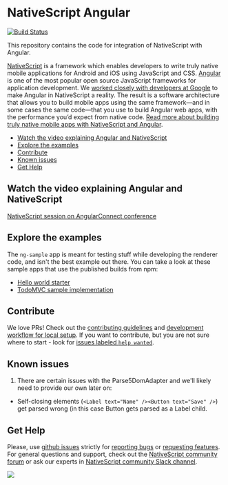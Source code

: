 # NativeScript Angular
[![Build Status](https://travis-ci.org/NativeScript/nativescript-angular.svg?branch=master)](https://travis-ci.org/NativeScript/nativescript-angular)

This repository contains the code for integration of NativeScript with Angular. 

[NativeScript](https://www.nativescript.org/) is a framework which enables developers to write truly native mobile applications for Android and iOS using JavaScript and CSS. [Angular](https://angular.io/) is one of the most popular open source JavaScript frameworks for application development. We [worked closely with developers at Google](http://angularjs.blogspot.bg/2015/12/building-mobile-apps-with-angular-2-and.html) to make Angular in NativeScript a reality. The result is a software architecture that allows you to build mobile apps using the same framework—and in some cases the same code—that you use to build Angular web apps, with the performance you’d expect from native code. [Read more about building truly native mobile apps with NativeScript and Angular](https://docs.nativescript.org/tutorial/ng-chapter-0).


<!-- TOC depthFrom:2 -->

- [Watch the video explaining Angular and NativeScript](#watch-the-video-explaining-angular-and-nativescript)
- [Explore the examples](#explore-the-examples)
- [Contribute](#contribute)
- [Known issues](#known-issues)
- [Get Help](#get-help)

<!-- /TOC -->


## Watch the video explaining Angular and NativeScript
[NativeScript session on AngularConnect conference](https://www.youtube.com/watch?v=4SbiiyRSIwo)

## Explore the examples

The `ng-sample` app is meant for testing stuff while developing the renderer code, and isn't the best example out there. You can take a look at these sample apps that use the published builds from npm:

* [Hello world starter](https://github.com/NativeScript/template-hello-world-ng)
* [TodoMVC sample implementation](https://github.com/NativeScript/sample-ng-todomvc)

## Contribute
We love PRs! Check out the [contributing guidelines](CONTRIBUTING.md) and [development workflow for local setup](DevelopmentWorkflow.md). If you want to contribute, but you are not sure where to start - look for [issues labeled `help wanted`](https://github.com/NativeScript/nativescript-angular/issues?q=is%3Aopen+is%3Aissue+label%3A%22help+wanted%22).

## Known issues

1. There are certain issues with the Parse5DomAdapter and we'll likely need to provide our own later on:
  * Self-closing elements (`<Label text="Name" /><Button text="Save" />`) get parsed wrong (in this case Button gets parsed as a Label child.
  
## Get Help 
Please, use [github issues](https://github.com/NativeScript/nativescript-angular/issues) strictly for [reporting bugs](CONTRIBUTING.md#reporting-bugs) or [requesting features](CONTRIBUTING.md#requesting-new-features). For general questions and support, check out the [NativeScript community forum](https://discourse.nativescript.org/) or ask our experts in [NativeScript community Slack channel](http://developer.telerik.com/wp-login.php?action=slack-invitation).
  
![](https://ga-beacon.appspot.com/UA-111455-24/nativescript/nativescript-angular?pixel) 
